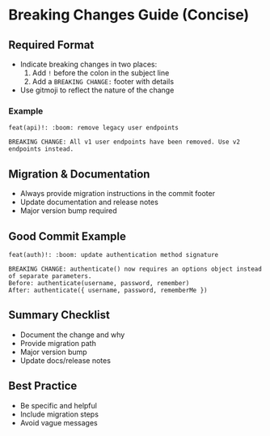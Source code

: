 # Breaking Changes Guide (Concise)

## Required Format

- Indicate breaking changes in two places:
	1. Add `!` before the colon in the subject line
	2. Add a `BREAKING CHANGE:` footer with details
- Use gitmoji to reflect the nature of the change

### Example
```
feat(api)!: :boom: remove legacy user endpoints

BREAKING CHANGE: All v1 user endpoints have been removed. Use v2 endpoints instead.
```

## Migration & Documentation

- Always provide migration instructions in the commit footer
- Update documentation and release notes
- Major version bump required

## Good Commit Example
```
feat(auth)!: :boom: update authentication method signature

BREAKING CHANGE: authenticate() now requires an options object instead of separate parameters.
Before: authenticate(username, password, remember)
After: authenticate({ username, password, rememberMe })
```

## Summary Checklist

- Document the change and why
- Provide migration path
- Major version bump
- Update docs/release notes

## Best Practice

- Be specific and helpful
- Include migration steps
- Avoid vague messages
